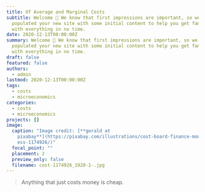 ```yaml
---
title: Of Average and Marginal Costs
subtitle: Welcome 👋 We know that first impressions are important, so we've
  populated your new site with some initial content to help you get familiar
  with everything in no time.
date: 2020-12-13T00:00:00Z
summary: Welcome 👋 We know that first impressions are important, so we've
  populated your new site with some initial content to help you get familiar
  with everything in no time.
draft: false
featured: false
authors:
  - admin
lastmod: 2020-12-13T00:00:00Z
tags:
  - costs
  - microeconomics
categories:
  - costs
  - microeconomics
projects: []
image:
  caption: "Image credit: [**gerald at
    pixabay**](https://pixabay.com/illustrations/cost-board-finance-money-busin\
    ess-1174926/)"
  focal_point: ""
  placement: 2
  preview_only: false
  filename: cost-1174926_1920-1-.jpg
---
```

> Anything that just costs money is cheap.